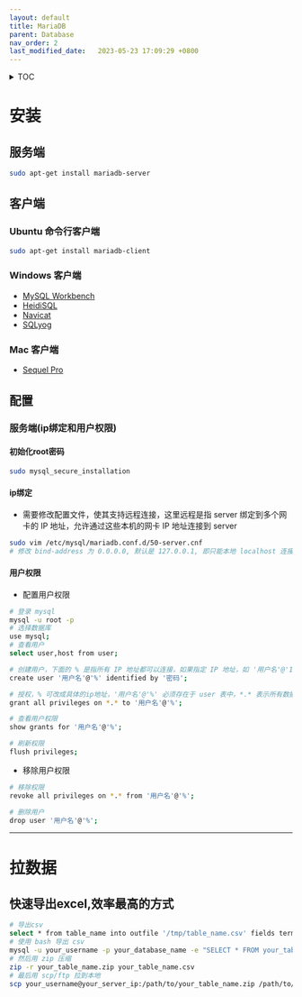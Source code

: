 ```yaml
---
layout: default
title: MariaDB
parent: Database
nav_order: 2
last_modified_date:   2023-05-23 17:09:29 +0800
---
```

<details  markdown="block">
  <summary>
    TOC
  </summary>

1. [安装](#安装)
    1. [服务端](#服务端)
    2. [客户端](#客户端)
2. [配置](#配置)
    1. [服务端(ip绑定和用户权限)](#config-server)
        1. [初始化root密码](#初始化root密码)
        2. [ip绑定](#ip绑定)
        3. [用户权限](#用户权限)
3. [拉数据](#拉数据)
    1. [快速导出excel,效率最高的方式](#快速导出excel效率最高的方式)
</details>



# 安装
## 服务端
```bash
sudo apt-get install mariadb-server
```

## 客户端
### Ubuntu 命令行客户端
```bash
sudo apt-get install mariadb-client
```

### Windows 客户端
- [MySQL Workbench](https://dev.mysql.com/downloads/workbench/)
- [HeidiSQL](https://www.heidisql.com/download.php)
- [Navicat](https://www.navicat.com.cn/download/navicat-premium)
- [SQLyog](https://www.webyog.com/en/downloads)

### Mac 客户端
- [Sequel Pro](https://sequelpro.com/download)

## 配置
### 服务端(ip绑定和用户权限)<a id="config-server"></a>
#### 初始化root密码
```bash
sudo mysql_secure_installation
```
#### ip绑定
- 需要修改配置文件，使其支持远程连接，这里远程是指 server 绑定到多个网卡的 IP 地址，允许通过这些本机的网卡 IP 地址连接到 server

```bash
sudo vim /etc/mysql/mariadb.conf.d/50-server.cnf
# 修改 bind-address 为 0.0.0.0, 默认是 127.0.0.1, 即只能本地 localhost 连接 ,然后重启服务

```
#### 用户权限
- 配置用户权限

```bash
# 登录 mysql
mysql -u root -p
# 选择数据库
use mysql;
# 查看用户
select user,host from user;

# 创建用户，下面的 % 是指所有 IP 地址都可以连接，如果指定 IP 地址，如 '用户名'@'192.168.10.8', 也可以用通配符指定网段 '用户名'@'192.168.10.%'
create user '用户名'@'%' identified by '密码';

# 授权，% 可改成具体的ip地址，'用户名'@'%' 必须存在于 user 表中，*.* 表示所有数据库，all privileges 表示所有权限
grant all privileges on *.* to '用户名'@'%';

# 查看用户权限
show grants for '用户名'@'%';

# 刷新权限
flush privileges;

```
- 移除用户权限

```bash
# 移除权限
revoke all privileges on *.* from '用户名'@'%';

# 删除用户
drop user '用户名'@'%';

```
---

# 拉数据
## 快速导出excel,效率最高的方式
```bash
# 导出csv
select * from table_name into outfile '/tmp/table_name.csv' fields terminated by ',' optionally enclosed by '"' escaped by '"' lines terminated by '\n';
# 使用 bash 导出 csv
mysql -u your_username -p your_database_name -e "SELECT * FROM your_table_name;" | sed 's/\t/","/g;s/"NULL"/""/g;s/^/"/;s/$/"/' > /path/to/export/directory/your_table_name.csv
# 然后用 zip 压缩
zip -r your_table_name.zip your_table_name.csv
# 最后用 scp/ftp 拉到本地
scp your_username@your_server_ip:/path/to/your_table_name.zip /path/to/your_local_directory

```